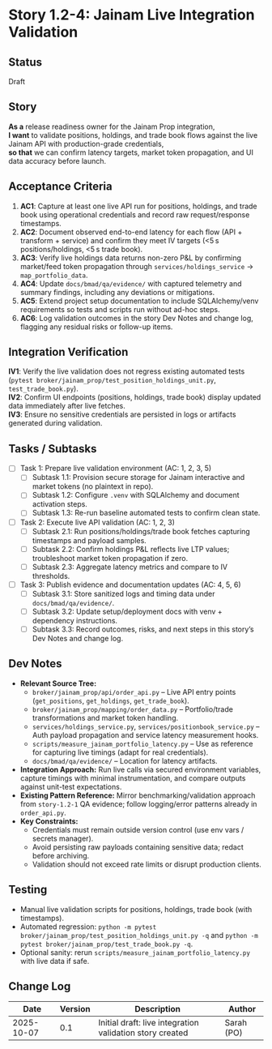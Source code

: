 # Story 1.2-4: Jainam Live Integration Validation

## Status
Draft

## Story

**As a** release readiness owner for the Jainam Prop integration,  
**I want** to validate positions, holdings, and trade book flows against the live Jainam API with production-grade credentials,  
**so that** we can confirm latency targets, market token propagation, and UI data accuracy before launch.

## Acceptance Criteria

1. **AC1**: Capture at least one live API run for positions, holdings, and trade book using operational credentials and record raw request/response timestamps.
2. **AC2**: Document observed end-to-end latency for each flow (API + transform + service) and confirm they meet IV targets (<5 s positions/holdings, <5 s trade book).
3. **AC3**: Verify live holdings data returns non-zero P&L by confirming market/feed token propagation through `services/holdings_service` → `map_portfolio_data`.
4. **AC4**: Update `docs/bmad/qa/evidence/` with captured telemetry and summary findings, including any deviations or mitigations.
5. **AC5**: Extend project setup documentation to include SQLAlchemy/venv requirements so tests and scripts run without ad-hoc steps.
6. **AC6**: Log validation outcomes in the story Dev Notes and change log, flagging any residual risks or follow-up items.

## Integration Verification

**IV1**: Verify the live validation does not regress existing automated tests (`pytest broker/jainam_prop/test_position_holdings_unit.py`, `test_trade_book.py`).  
**IV2**: Confirm UI endpoints (positions, holdings, trade book) display updated data immediately after live fetches.  
**IV3**: Ensure no sensitive credentials are persisted in logs or artifacts generated during validation.

## Tasks / Subtasks

- [ ] Task 1: Prepare live validation environment (AC: 1, 2, 3, 5)  
  - [ ] Subtask 1.1: Provision secure storage for Jainam interactive and market tokens (no plaintext in repo).  
  - [ ] Subtask 1.2: Configure `.venv` with SQLAlchemy and document activation steps.  
  - [ ] Subtask 1.3: Re-run baseline automated tests to confirm clean state.
- [ ] Task 2: Execute live API validation (AC: 1, 2, 3)  
  - [ ] Subtask 2.1: Run positions/holdings/trade book fetches capturing timestamps and payload samples.  
  - [ ] Subtask 2.2: Confirm holdings P&L reflects live LTP values; troubleshoot market token propagation if zero.  
  - [ ] Subtask 2.3: Aggregate latency metrics and compare to IV thresholds.
- [ ] Task 3: Publish evidence and documentation updates (AC: 4, 5, 6)  
  - [ ] Subtask 3.1: Store sanitized logs and timing data under `docs/bmad/qa/evidence/`.  
  - [ ] Subtask 3.2: Update setup/deployment docs with venv + dependency instructions.  
  - [ ] Subtask 3.3: Record outcomes, risks, and next steps in this story’s Dev Notes and change log.

## Dev Notes

- **Relevant Source Tree:**  
  - `broker/jainam_prop/api/order_api.py` – Live API entry points (`get_positions`, `get_holdings`, `get_trade_book`).  
  - `broker/jainam_prop/mapping/order_data.py` – Portfolio/trade transformations and market token handling.  
  - `services/holdings_service.py`, `services/positionbook_service.py` – Auth payload propagation and service latency measurement hooks.  
  - `scripts/measure_jainam_portfolio_latency.py` – Use as reference for capturing live timings (adapt for real credentials).  
  - `docs/bmad/qa/evidence/` – Location for latency artifacts.
- **Integration Approach:** Run live calls via secured environment variables, capture timings with minimal instrumentation, and compare outputs against unit-test expectations.
- **Existing Pattern Reference:** Mirror benchmarking/validation approach from `story-1.2-1` QA evidence; follow logging/error patterns already in `order_api.py`.
- **Key Constraints:**  
  - Credentials must remain outside version control (use env vars / secrets manager).  
  - Avoid persisting raw payloads containing sensitive data; redact before archiving.  
  - Validation should not exceed rate limits or disrupt production clients.

## Testing

- Manual live validation scripts for positions, holdings, trade book (with timestamps).  
- Automated regression: `python -m pytest broker/jainam_prop/test_position_holdings_unit.py -q` and `python -m pytest broker/jainam_prop/test_trade_book.py -q`.  
- Optional sanity: rerun `scripts/measure_jainam_portfolio_latency.py` with live data if safe.

## Change Log

| Date | Version | Description | Author |
|------|---------|-------------|--------|
| 2025-10-07 | 0.1 | Initial draft: live integration validation story created | Sarah (PO) |
